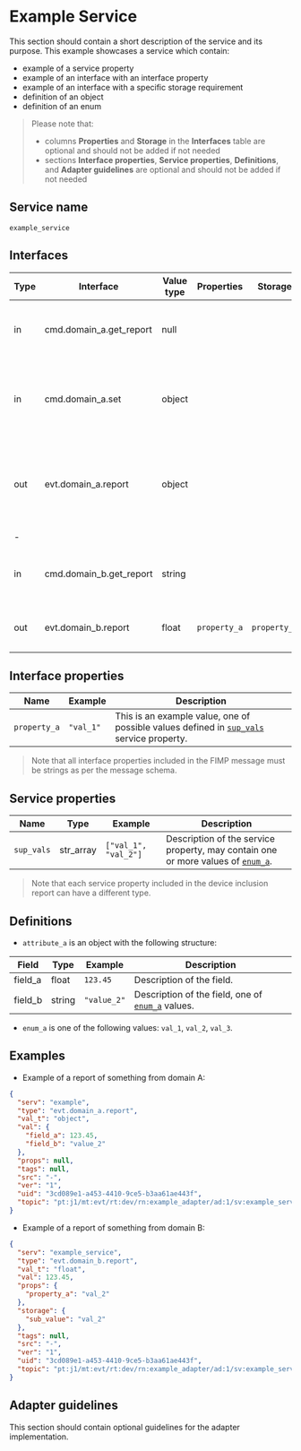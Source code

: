 # Example Service

This section should contain a short description of the service and its purpose. This example showcases a service which contain: 
* example of a service property
* example of an interface with an interface property
* example of an interface with a specific storage requirement
* definition of an object
* definition of an enum

> Please note that:
> * columns **Properties** and **Storage** in the **Interfaces** table are optional and should not be added if not needed
> * sections **Interface properties**, **Service properties**, **Definitions**, and **Adapter guidelines** are optional and should not be added if not needed

## Service name

`example_service`

## Interfaces

| Type | Interface               | Value type | Properties   | Storage      | Description                                                                           |
|------|-------------------------|------------|--------------|--------------|---------------------------------------------------------------------------------------|
| in   | cmd.domain_a.get_report | null       |              |              | Requests a report of something from domain A.                                         |
| in   | cmd.domain_a.set        | object     |              |              | Sets something in domain A, see definition of [`object_a`](#definitions) object.      |
| out  | evt.domain_a.report     | object     |              |              | Reports something from domain A, see definition of [`object_a`](#definitions) object. |
| -    |                         |            |              |              |                                                                                       |
| in   | cmd.domain_b.get_report | string     |              |              | Requests a report of something from domain B.                                         |
| out  | evt.domain_b.report     | float      | `property_a` | `property_a` | Reports something from domain B.                                                      |

## Interface properties

| Name         | Example   | Description                                                                                                     |
|--------------|-----------|-----------------------------------------------------------------------------------------------------------------|
| `property_a` | `"val_1"` | This is an example value, one of possible values defined in [`sup_vals`](#service-properties) service property. |

> Note that all interface properties included in the FIMP message must be strings as per the message schema.

## Service properties

| Name       | Type      | Example              | Description                                                                                      |
|------------|-----------|----------------------|--------------------------------------------------------------------------------------------------|
| `sup_vals` | str_array | `["val_1", "val_2"]` | Description of the service property, may contain one or more values of [`enum_a`](#definitions). |

> Note that each service property included in the device inclusion report can have a different type.

## Definitions

* `attribute_a` is an object with the following structure:

| Field   | Type   | Example     | Description                                                       |
|---------|--------|-------------|-------------------------------------------------------------------|
| field_a | float  | `123.45`    | Description of the field.                                         |
| field_b | string | `"value_2"` | Description of the field, one of [`enum_a`](#definitions) values. |

* `enum_a` is one of the following values: `val_1`, `val_2`, `val_3`.

## Examples

* Example of a report of something from domain A:

```json
{
  "serv": "example",
  "type": "evt.domain_a.report",
  "val_t": "object",
  "val": {
    "field_a": 123.45,
    "field_b": "value_2"
  },
  "props": null,
  "tags": null,
  "src": "-",
  "ver": "1",
  "uid": "3cd089e1-a453-4410-9ce5-b3aa61ae443f",
  "topic": "pt:j1/mt:evt/rt:dev/rn:example_adapter/ad:1/sv:example_service/ad:1"
}
```

* Example of a report of something from domain B:

```json
{
  "serv": "example_service",
  "type": "evt.domain_b.report",
  "val_t": "float",
  "val": 123.45,
  "props": {
    "property_a": "val_2"
  },
  "storage": {
    "sub_value": "val_2"
  },
  "tags": null,
  "src": "-",
  "ver": "1",
  "uid": "3cd089e1-a453-4410-9ce5-b3aa61ae443f",
  "topic": "pt:j1/mt:evt/rt:dev/rn:example_adapter/ad:1/sv:example_service/ad:1"
}
```

## Adapter guidelines

This section should contain optional guidelines for the adapter implementation.